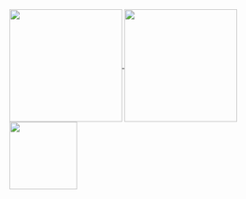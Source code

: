 <a href="https://rpisani.dev">
  <img height=200 align="center" src="https://github-readme-stats.vercel.app/api?username=romanobro56&show_icons=true&theme=transparent" />
</a>
<a href="https://rpisani.dev">
  <img height=200 align="center" src="https://github-readme-stats.vercel.app/api/top-langs/?username=romanobro56&layout=compact&langs_count=8&card_width=320&theme=transparent" />
</a>

<br/> 

<a href="https://gist.github.com/romanobro56/c5f664454cef6bf7f9b0c1e1f1357176">
  <img height=120 align="center" src="https://github-readme-stats.vercel.app/api/gist?id=c5f664454cef6bf7f9b0c1e1f1357176&card_width=320&theme=transparent" />
</a>
